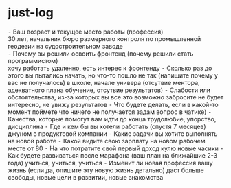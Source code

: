 # just-log
⁃ Ваш возраст и текущее место работы (профессия) <br>
30 лет, начальник бюро размерного контроля по промышленной геодезии на судостроительном заводе<br>
⁃ Почему вы решили освоить фронтенд (почему решили стать программистом)<br>
хочу работать удаленно, есть  интерес к фронтенду
⁃ Сколько раз до этого вы пытались начать, но что-то пошло не так (напишите почему у вас не получалось)
в школе, начале универа (отсутвие ментора, адекватного плана обучение, отсутвие результатов)
⁃ Слабости или обстоятельства, из-за которых вы все это возможно забросите
не будет интересно, не увижу результатов
⁃ Что будете делать, если в какой-то момент поймете что ничего не получается
задам вопрос в чатике)
⁃ Качества, которые помогут вам идти до конца
трудолюбие, упорство, дисциплина
⁃ Где и кем бы вы хотели работать (спустя 7 месяцев)
джуном в продуктовой компании
⁃ Какие задачи вы хотите выполнять на новой работе
⁃ Какой видите свою зарплату на новом рабочем месте
от 80
⁃ На что потратите свой первый доход
кулю новые часики
⁃ Как будете развиваться после марафона (ваш план на ближайшие 2-3 года)
учиться, учиться, учиться
⁃ Изменит ли новая профессия вашу жизнь (если да, опишите эту новую жизнь детально)
даст больше свободы, новые цели в развитии, новые знакомства

